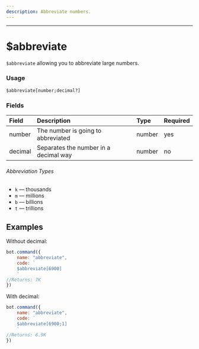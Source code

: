 ```yaml
---
description: Abbreviate numbers.
---
```


<hr>

# $abbreviate

`$abbreviate` allowing you to abbreviate large numbers.

### Usage
```
$abbreviate[number;decimal?]
```

### Fields
| Field | Description | Type | Required |
| :--- | :--- | :--- | :--- |
| number | The number is going to abbreviated | number | yes |
| decimal | Separates the number in a decimal way | number | no |

###### Abbreviation Types
* `k` — thousands
* `m` — millions
* `b` — billions
* `t` — trillions

## Examples

Without decimal:

```javascript
bot.command({
	name: "abbreviate",
	code: `
	$abbreviate[6900]
	`
//Returns: 7K
})
```

With decimal:

```javascript
bot.command({
	name: "abbreviate",
	code: `
	$abbreviate[6900;1]
	`
//Returns: 6.9K
})
```
